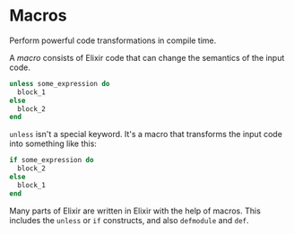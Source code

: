 # Macros

Perform powerful code transformations in compile time.

A *macro* consists of Elixir code that can change the semantics of the input code.

```elixir
unless some_expression do
  block_1
else
  block_2
end
```

`unless` isn't a special keyword. It's a macro that transforms the input code into something like this:

```elixir
if some_expression do
  block_2
else
  block_1
end
```

Many parts of Elixir are written in Elixir with the help of macros. This includes the `unless` or `if` constructs, and also `defmodule` and `def`.